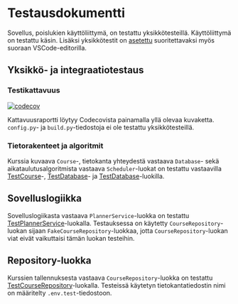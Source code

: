 # Testausdokumentti

Sovellus, poislukien käyttöliittymä, on testattu yksikkötesteillä.
Käyttöliittymä on testattu käsin.
Lisäksi yksikkötestit on [asetettu](../.vscode/settings.json) suoritettavaksi myös suoraan VSCode-editorilla.

## Yksikkö- ja integraatiotestaus

### Testikattavuus

[![codecov](https://codecov.io/github/TheJiahao/ohte-harjoitustyo/branch/main/graph/badge.svg?token=VSQHAACB32)](https://codecov.io/github/TheJiahao/ohte-harjoitustyo)

Kattavuusraportti löytyy Codecovista painamalla yllä olevaa kuvaketta.
`config.py`- ja `build.py`-tiedostoja ei ole testattu yksikkötesteillä.

### Tietorakenteet ja algoritmit

Kurssia kuvaava `Course`-, tietokanta yhteydestä vastaava `Database`- sekä aikataulutusalgoritmista vastaava `Scheduler`-luokat on testattu vastaavilla [TestCourse](src/tests/entities/test_course.py)-, [TestDatabase](src/tests/entities/test_database.py)- ja [TestDatabase](src/tests/entities/test_scheduler.py)-luokilla.

## Sovelluslogiikka

Sovelluslogiikasta vastaava `PlannerService`-luokka on testattu [TestPlannerService](src/tests/services/test_planner_service.py)-luokalla.
Testauksessa on käytetty `CourseRepository`-luokan sijaan `FakeCourseRepository`-luokkaa, jotta `CourseRepository`-luokan viat eivät vaikuttaisi tämän luokan testeihin.

## Repository-luokka

Kurssien tallennuksesta vastaava `CourseRepository`-luokka on testattu [TestCourseRepository](src/tests/repositories/test_course_repository.py)-luokalla.
Testeissä käytetyn tietokantatiedostin nimi on määritelty `.env.test`-tiedostoon.
